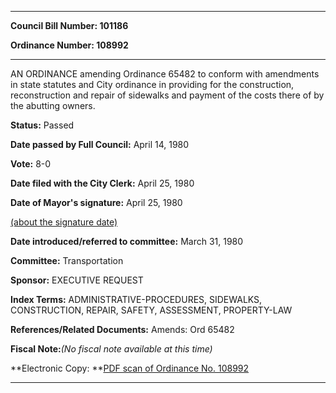 

********

**Council Bill Number: 101186**
   
**Ordinance Number: 108992**
********

 AN ORDINANCE amending Ordinance 65482 to conform with amendments in state statutes and City ordinance in providing for the construction, reconstruction and repair of sidewalks and payment of the costs there of by the abutting owners.

**Status:** Passed
   
**Date passed by Full Council:** April 14, 1980
   
**Vote:** 8-0
   
**Date filed with the City Clerk:** April 25, 1980
   
**Date of Mayor's signature:** April 25, 1980
   
[(about the signature date)](/~public/approvaldate.htm)
   
   
   
**Date introduced/referred to committee:** March 31, 1980
   
**Committee:** Transportation
   
**Sponsor:** EXECUTIVE REQUEST
   
   
**Index Terms:** ADMINISTRATIVE-PROCEDURES, SIDEWALKS, CONSTRUCTION, REPAIR, SAFETY, ASSESSMENT, PROPERTY-LAW

**References/Related Documents:** Amends: Ord 65482

**Fiscal Note:**_(No fiscal note available at this time)_

**Electronic Copy: **[PDF scan of Ordinance No. 108992](/~archives/Ordinances/Ord_108992.pdf)

********

